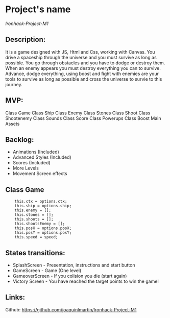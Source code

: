 # Project's name

*Ironhack-Project-M1*

## Description:
It is a game designed with JS, Html and Css, working with Canvas. You drive a spaceship through the universe and you must survive as long as possible. You go through obstacles and you have to dodge or destroy them. When an enemy appears you must destroy everything you can to survive. Advance, dodge everything, using boost and fight with enemies are your tools to survive as long as possible and cross the universe to survie to this journey.

## MVP:

Class Game
Class Ship
Class Enemy
Class Stones
Class Shoot
Class Shootenemy
Class Sounds
Class Score
Class Powerups
Class Boost
Main
Assets

## Backlog:

- Animations (Included)
- Advanced Styles (Included)
- Scores (Included) 
- More Levels
- Movement Screen effects

## Class Game

```
    this.ctx = options.ctx;
    this.ship = options.ship;
    this.enemy = [];
    this.stones = [];
    this.shoots = [];
    this.shootsEnemy = [];
    this.posX = options.posX;
    this.posY = options.posY;
    this.speed = speed; 
  ```

## States transitions:

- SplashScreen - Presentation, instructions and start button
- GameScreen - Game (One level) 
- GameoverScreen - If you colision you die (start again)
- Victory Screen - You have reached the target points to win the game!

## Links:

Github: https://github.com/joaquinlmartin/Ironhack-Project-M1
